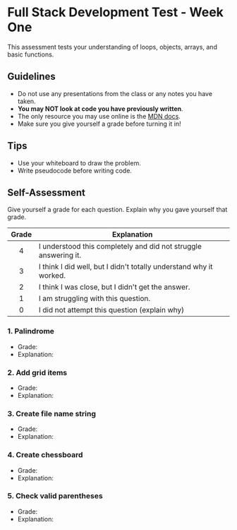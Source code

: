 # Full Stack Development Test - Week One

This assessment tests your understanding of loops, objects, arrays, and basic functions.

## Guidelines
  - Do not use any presentations from the class or any notes you have taken.
  - **You may NOT look at code you have previously written**.
  - The only resource you may use online is the [MDN docs](https://developer.mozilla.org/en-US/).
  - Make sure you give yourself a grade before turning it in!

## Tips
  - Use your whiteboard to draw the problem.
  - Write pseudocode before writing code.

## Self-Assessment
Give yourself a grade for each question. Explain why you gave yourself that grade.

| Grade  | Explanation              |
| :----: | -------------------------|
|   4    | I understood this completely and did not struggle answering it.    |
|   3    | I think I did well, but I didn't totally understand why it worked. |
|   2    | I think I was close, but I didn't get the answer. |
|   1    | I am struggling with this question. |
|   0    | I did not attempt this question (explain why) |

### 1. Palindrome
- Grade: 
- Explanation:

### 2. Add grid items
- Grade: 
- Explanation:

### 3. Create file name string
- Grade: 
- Explanation:

### 4. Create chessboard
- Grade: 
- Explanation:

### 5. Check valid parentheses
- Grade: 
- Explanation:

